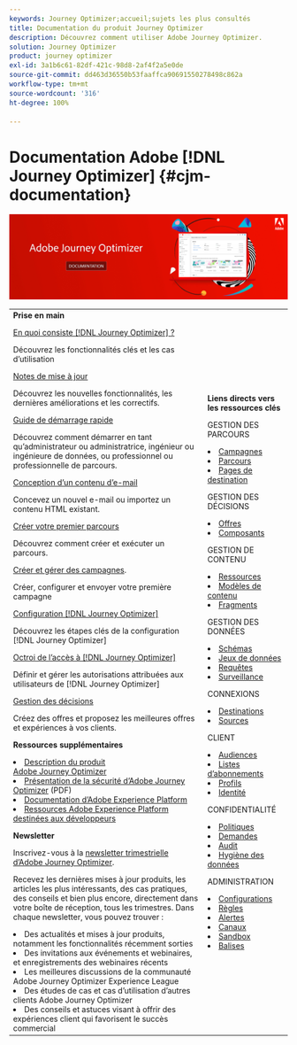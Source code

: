```yaml
---
keywords: Journey Optimizer;accueil;sujets les plus consultés
title: Documentation du produit Journey Optimizer
description: Découvrez comment utiliser Adobe Journey Optimizer.
solution: Journey Optimizer
product: journey optimizer
exl-id: 3a1b6c61-82df-421c-98d8-2af4f2a5e0de
source-git-commit: dd463d36550b53faaffca90691550278498c862a
workflow-type: tm+mt
source-wordcount: '316'
ht-degree: 100%

---
```


# Documentation Adobe [!DNL Journey Optimizer] {#cjm-documentation}

![](using/assets/do-not-localize/banner-cjm.jpg)

<table style="table-layout:fixed">
<tr style="border: 0;">
  <td>
    <div><strong>Prise en main</strong>
    </div>
    <p>
    <em></em>
    <p>
    <div>
      <a href="using/start/get-started.md">En quoi consiste [!DNL Journey Optimizer] ?</a>
    </div>
    <p>Découvrez les fonctionnalités clés et les cas d’utilisation
    <p>
    <div>
      <a href="using/rn/release-notes.md">Notes de mise à jour</a>
    </div>
    <p>Découvrez les nouvelles fonctionnalités, les dernières améliorations et les correctifs.</p>
   <p>
    <div>
      <a href="using/start/quick-start.md">Guide de démarrage rapide</a>
    </div>
    <p>Découvrez comment démarrer en tant qu’administrateur ou administratrice, ingénieur ou ingénieure de données, ou professionnel ou professionnelle de parcours.</p>
    <p>
    <p>
    <div>
      <a href="using/email/get-started-email-design.md">Conception d’un contenu d’e-mail</a>
    </div>
    <p>Concevez un nouvel e-mail ou importez un contenu HTML existant.</p>
    <p>
    <div>
    <a href="using/building-journeys/journey-gs.md">Créer votre premier parcours</a>
    </div>
    <p>Découvrez comment créer et exécuter un parcours.
    <p>
     <div>
      <a href="using/campaigns/create-campaign.md">Créer et gérer des campagnes</a>.
    </div>
    <p>Créer, configurer et envoyer votre première campagne</p>
    <p>
    <div>
    <div>
    <a href="using/configuration/get-started-configuration.md">Configuration [!DNL Journey Optimizer]</a>
    </div>
    <p>Découvrez les étapes clés de la configuration [!DNL Journey Optimizer]</p>
    <p>
    <div>
    <a href="using/administration/permissions-overview.md">Octroi de l’accès à [!DNL Journey Optimizer]</a>
    </div>
    <p>Définir et gérer les autorisations attribuées aux utilisateurs de [!DNL Journey Optimizer]</p>
    <p>
    <div>
    <a href="using/offers/get-started/starting-offer-decisioning.md">Gestion des décisions</a>
    </div>
    <p>  Créez des offres et proposez les meilleures offres et expériences à vos clients.</p>
    <p>
    <p>
    <div><strong>Ressources supplémentaires</strong>
    </div>
    <p>
    <p>
    <div>
    <li>
      <a href="https://helpx.adobe.com/fr/legal/product-descriptions/adobe-journey-optimizer.html" target="_blank">Description du produit Adobe Journey Optimizer</a>
    </li>
    </div>
    <div>
    <li>
      <a href="https://www.adobe.com/content/dam/cc/en/security/pdfs/AJO_SecurityOverview.pdf" target="_blank">Présentation de la sécurité d’Adobe Journey Optimizer</a> (PDF)
    </li>
    </div>
    <div>
    <li>
      <a href="https://experienceleague.adobe.com/docs/experience-platform/landing/home.html?lang=fr" target="_blank">Documentation d’Adobe Experience Platform </a>
    </li>
    </div>
    <div>
      <li>
      <a href="https://www.adobe.com/fr/experience-platform/documentation-and-developer-resources.html" target="_blank">Ressources Adobe Experience Platform destinées aux développeurs</a>
    </li>
    </div>
    <p>
    </p>
    <p>
    </p>
    <div>
    </div>
    <div><strong>Newsletter</strong>
    </div>
    <p>
    <p>
    <div>
    <p>Inscrivez-vous à la <a href="https://www.adobe.com/subscription/Adobe_Journey_Optimizer_NL.html" target="_blank">newsletter trimestrielle d’Adobe Journey Optimizer</a>.</p>
    <p>Recevez les dernières mises à jour produits, les articles les plus intéressants, des cas pratiques, des conseils et bien plus encore, directement dans votre boîte de réception, tous les trimestres. Dans chaque newsletter, vous pouvez trouver :</p>
    <li>Des actualités et mises à jour produits, notamment les fonctionnalités récemment sorties</li>
    <li>Des invitations aux événements et webinaires, et enregistrements des webinaires récents</li>
    <li>Les meilleures discussions de la communauté Adobe Journey Optimizer Experience League </li>
    <li>Des études de cas et cas d’utilisation d’autres clients Adobe Journey Optimizer</li>
    <li>Des conseils et astuces visant à offrir des expériences client qui favorisent le succès commercial</li>
  </td>
   <td>
   <div><strong>Liens directs vers les ressources clés</strong>
    </div>
    <p>
    <em></em>
    <p>
    <p>GESTION DES PARCOURS</p>
    <li>
      <a href="using/campaigns/get-started-with-campaigns.md">Campagnes</a>
    </li>
        <li>
      <a href="using/building-journeys/journey-gs.md">Parcours</a>
    </li>
    <li>
      <a href="using/landing-pages/get-started-lp.md"> Pages de destination </a>
    </li>
    <p>
    <p>GESTION DES DÉCISIONS</p>
    <li>
      <a href="using/offers/get-started/starting-offer-decisioning.md">Offres</a>
    </li>
     <li>
      <a href="using/offers/offer-library/key-steps.md">Composants</a>
    </li>
    <p>
    <p>GESTION DE CONTENU</p>
    <li>
      <a href="using/content-management/assets-essentials.md">Ressources</a>
    </li>
    <li>
      <a href="using/content-management/content-templates.md">Modèles de contenu</a>
    </li>
      <li>
      <a href="using/content-management/fragments.md">Fragments</a>
    </li>
    <p>
    <p>GESTION DES DONNÉES</p>
    <li>
      <a href="using/data/get-started-schemas.md">Schémas</a>
    </li>
     <li>
      <a href="using/data/get-started-datasets.md">Jeux de données</a>
    </li>
        <li>
      <a href="using/data/get-started-queries.md">Requêtes</a>
    </li>
     <li>
      <a href="https://experienceleague.adobe.com/docs/experience-platform/ingestion/quality/monitor-data-ingestion.html?lang=fr" target="_blank">Surveillance</a>
    </li>
    <p>
    <p>CONNEXIONS</p>
      <li>
      <a href="using/data/export-datasets.md">Destinations</a>
    </li>
    <li>
      <a href="using/start/get-started-sources.md">Sources</a>
    </li>
    <p>
    <p>CLIENT</p>
    <li>
      <a href="using/audience/about-audiences.md">Audiences</a>
    </li>
    </li>
    <li>
      <a href="using/landing-pages/subscription-list.md">Listes dʼabonnements</a>
    </li>     
    <li>
      <a href="using/audience/get-started-profiles.md">Profils</a>
    </li>
    <li>
      <a href="using/audience/get-started-identity.md">Identité</a>
    </li>
    <p>
    <p>CONFIDENTIALITÉ</p>
    <li>
      <a href="using/action/action-privacy.md">Politiques</a>
    </li>
    <li>
      <a href="using/privacy/requests.md">Demandes</a>
    </li>
        <li>
      <a href="using/privacy/audit-logs.md"target="_blank">Audit</a>
    </li>
        <li>
      <a href="using/privacy/data-hygiene.md"target="_blank">Hygiène des données</a>
    </li>
    <p>
    <p>ADMINISTRATION</p>
    <li>
      <a href="using/configuration/about-data-sources-events-actions.md">Configurations </a>
    </li>
    <li>
      <a href="using/configuration/frequency-rules.md">Règles</a>
    </li>
        <li>
      <a href="using/reports/alerts.md">Alertes</a>
    </li>
    <li>
      <a href="using/configuration/get-started-configuration.md">Canaux</a>
    </li>
     <li>
      <a href="using/administration/sandboxes.md">Sandbox</a>
    </li>
     <li>
      <a href="using/start/search-filter-categorize.md#work-with-unified-tags">Balises</a>
    </li>
  </td>
</tr>
</table>
